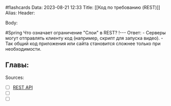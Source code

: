 #flashcards
Data: 2023-08-21 12:33
Title: [[Код по требованию (REST)]]
Alias:
Header:




Body:


#Spring 
Что означает ограничение "Слои" в REST?
!---
Ответ:
	- Серверы могут отправлять клиенту код (например, скрипт для запуска видео).
	- Так общий код приложения или сайта становится сложнее только при необходимости.
<!--SR:!2023-10-27,1,130-->



Главы:
-


Sources:
- [ ] [REST API](https://blog.skillfactory.ru/glossary/rest-api/)
- [ ] []()
- [ ] []()
